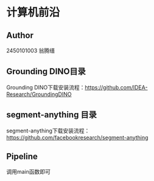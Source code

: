 # 计算机前沿

## Author

2450101003 翁腾缙

## Grounding DINO目录

Grounding DINO下载安装流程：https://github.com/IDEA-Research/GroundingDINO

## segment-anything 目录

segment-anything下载安装流程：https://github.com/facebookresearch/segment-anything



## Pipeline

调用main函数即可

